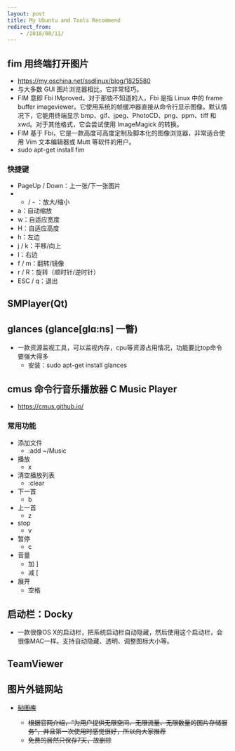 ```yaml
---
layout: post
title: My Ubuntu and Tools Recommend
redirect_from:
    - /2018/08/11/
---
```


## fim 用终端打开图片
* https://my.oschina.net/ssdlinux/blog/1825580
* 与大多数 GUI 图片浏览器相比，它非常轻巧。
* FIM 意即 Fbi IMproved。对于那些不知道的人，Fbi 是指 Linux 中的 frame buffer imageviewer。它使用系统的帧缓冲器直接从命令行显示图像。默认情况下，它能用终端显示 bmp、gif、jpeg、PhotoCD、png、ppm、tiff 和 xwd。对于其他格式，它会尝试使用 ImageMagick 的转换。
* FIM 基于 Fbi，它是一款高度可高度定制及脚本化的图像浏览器，非常适合使用 Vim 文本编辑器或 Mutt 等软件的用户。
* sudo apt-get install fim

### 快捷键
* PageUp / Down：上一张/下一张图片
* + / - ：放大/缩小
* a：自动缩放
* w：自适应宽度
* H：自适应高度
* h：左边
* j / k：平移/向上
* l：右边
* f / m：翻转/镜像
* r / R：旋转（顺时针/逆时针）
* ESC / q：退出

## SMPlayer(Qt)

## glances (glance[glɑ:ns] 一瞥)
* 一款资源监视工具，可以监视内存，cpu等资源占用情况，功能要比top命令要强大得多
    * 安装：sudo apt-get install glances

## cmus 命令行音乐播放器 C Music Player
* https://cmus.github.io/

### 常用功能
* 添加文件
    * :add ~/Music
* 播放
    * x
* 清空播放列表
    * :clear
* 下一首
    * b
* 上一首
    * z
* stop
    * v
* 暂停
    * c
* 音量
    * 加 ]
    * 减 [
* 展开
    * 空格

##  启动栏：Docky
* 一款很像OS X的启动栏，把系统启动栏自动隐藏，然后使用这个启动栏，会很像MAC一样。支持自动隐藏、透明、调整图标大小等。

## TeamViewer


## 图片外链网站
* <del><a href='http://www.tietuku.com/'>贴图库</a>
    * 根据官网介绍，“为用户提供无限空间、无限流量、无限数量的图片存储服务”，并且第一次使用时感觉很好，所以向大家推荐</del>
    * 免费的居然只保存7天，故删除




